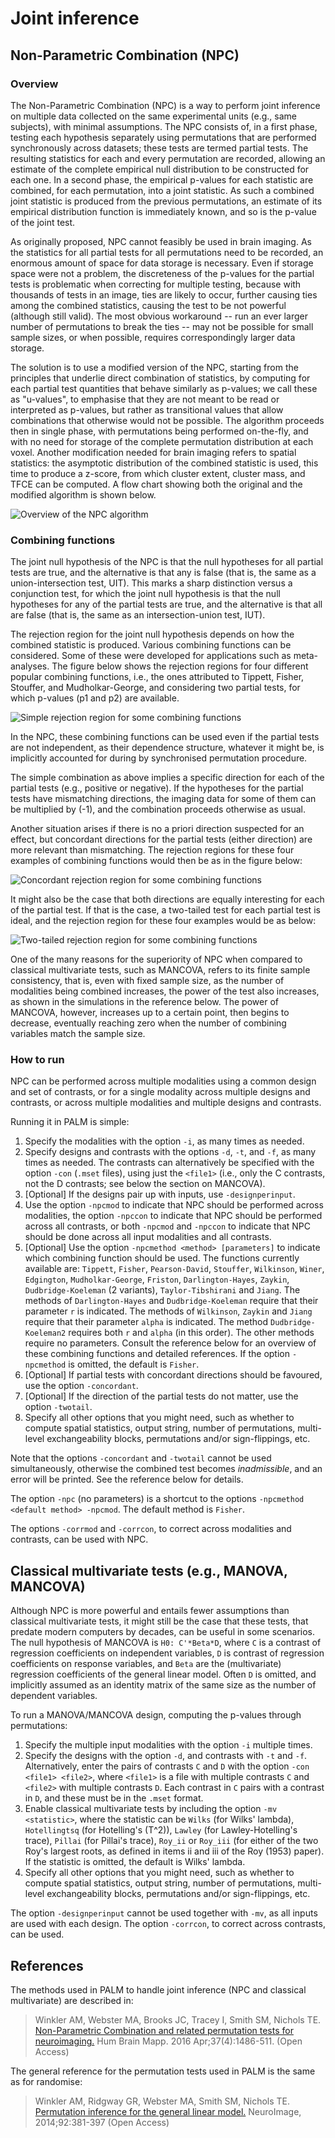 # Joint inference

## Non-Parametric Combination (NPC)

### Overview

The Non-Parametric Combination (NPC) is a way to perform joint inference on multiple data collected on the same experimental units (e.g., same subjects), with minimal assumptions. The NPC consists of, in a first phase, testing each hypothesis separately using permutations that are performed synchronously across datasets; these tests are termed partial tests. The resulting statistics for each and every permutation are recorded, allowing an estimate of the complete empirical null distribution to be constructed for each one. In a second phase, the empirical p-values for each statistic are combined, for each permutation, into a joint statistic. As such a combined joint statistic is produced from the previous permutations, an estimate of its empirical distribution function is immediately known, and so is the p-value of the joint test.

As originally proposed, NPC cannot feasibly be used in brain imaging. As the statistics for all partial tests for all permutations need to be recorded, an enormous amount of space for data storage is necessary. Even if storage space were not a problem, the discreteness of the p-values for the partial tests is problematic when correcting for multiple testing, because with thousands of tests in an image, ties are likely to occur, further causing ties among the combined statistics, causing the test to be not powerful (although still valid). The most obvious workaround -- run an ever larger number of permutations to break the ties -- may not be possible for small sample sizes, or when possible, requires correspondingly larger data storage.

The solution is to use a modified version of the NPC, starting from the principles that underlie direct combination of statistics, by computing for each partial test quantities that behave similarly as p-values; we call these as "u-values", to emphasise that they are not meant to be read or interpreted as p-values, but rather as transitional values that allow combinations that otherwise would not be possible. The algorithm proceeds then in single phase, with permutations being performed on-the-fly, and with no need for storage of the complete permutation distribution at each voxel. Another modification needed for brain imaging refers to spatial statistics: the asymptotic distribution of the combined statistic is used, this time to produce a z-score, from which cluster extent, cluster mass, and TFCE can be computed. A flow chart showing both the original and the modified algorithm is shown below.

![Overview of the NPC algorithm](images/joint_inference_npc.png)

### Combining functions

The joint null hypothesis of the NPC is that the null hypotheses for all partial tests are true, and the alternative is that any is false (that is, the same as a union-intersection test, UIT). This marks a sharp distinction versus a conjunction test, for which the joint null hypothesis is that the null hypotheses for any of the partial tests are true, and the alternative is that all are false (that is, the same as an intersection-union test, IUT).

The rejection region for the joint null hypothesis depends on how the combined statistic is produced. Various combining functions can be considered. Some of these were developed for applications such as meta-analyses. The figure below shows the rejection regions for four different popular combining functions, i.e., the ones attributed to Tippett, Fisher, Stouffer, and Mudholkar-George, and considering two partial tests, for which p-values (p1 and p2) are available.

![Simple rejection region for some combining functions](images/joint_inference_biv_rejection_simple.png)

In the NPC, these combining functions can be used even if the partial tests are not independent, as their dependence structure, whatever it might be, is implicitly accounted for during by synchronised permutation procedure.

The simple combination as above implies a specific direction for each of the partial tests (e.g., positive or negative). If the hypotheses for the partial tests have mismatching directions, the imaging data for some of them can be multiplied by (-1), and the combination proceeds otherwise as usual.

Another situation arises if there is no a priori direction suspected for an effect, but concordant directions for the partial tests (either direction) are more relevant than mismatching. The rejection regions for these four examples of combining functions would then be as in the figure below:

![Concordant rejection region for some combining functions](images/joint_inference_biv_rejection_concordant.png)

It might also be the case that both directions are equally interesting for each of the partial test. If that is the case, a two-tailed test for each partial test is ideal, and the rejection region for these four examples would be as below:

![Two-tailed rejection region for some combining functions](images/joint_inference_biv_rejection_twotailed.png)

One of the many reasons for the superiority of NPC when compared to classical multivariate tests, such as MANCOVA, refers to its finite sample consistency, that is, even with fixed sample size, as the number of modalities being combined increases, the power of the test also increases, as shown in the simulations in the reference below. The power of MANCOVA, however, increases up to a certain point, then begins to decrease, eventually reaching zero when the number of combining variables match the sample size.

### How to run

NPC can be performed across multiple modalities using a common design and set of contrasts, or for a single modality across multiple designs and contrasts, or across multiple modalities and multiple designs and contrasts.

Running it in PALM is simple:

1. Specify the modalities with the option `-i`, as many times as needed.
2. Specify designs and contrasts with the options `-d`, `-t`, and `-f`, as many times as needed. The contrasts can alternatively be specified with the option `-con` (`.mset` files), using just the `<file1>` (i.e., only the C contrasts, not the D contrasts; see below the section on MANCOVA).
3. [Optional] If the designs pair up with inputs, use `-designperinput`.
4. Use the option `-npcmod` to indicate that NPC should be performed across modalities, the option `-npccon` to indicate that NPC should be performed across all contrasts, or both `-npcmod` and `-npccon` to indicate that NPC should be done across all input modalities and all contrasts.
5. [Optional] Use the option `-npcmethod <method> [parameters]` to indicate which combining function should be used. The functions currently available are: `Tippett`, `Fisher`, `Pearson-David`, `Stouffer`, `Wilkinson`, `Winer`, `Edgington`, `Mudholkar-George`, `Friston`, `Darlington-Hayes`, `Zaykin`, `Dudbridge-Koeleman` (2 variants), `Taylor-Tibshirani` and `Jiang`. The methods of `Darlington-Hayes` and `Dudbridge-Koeleman` require that their parameter `r` is indicated. The methods of `Wilkinson`, `Zaykin` and `Jiang` require that their parameter `alpha` is indicated. The method `Dudbridge-Koeleman2` requires both `r` and `alpha` (in this order). The other methods require no parameters. Consult the reference below for an overview of these combining functions and detailed references. If the option `-npcmethod` is omitted, the default is `Fisher`.
6. [Optional] If partial tests with concordant directions should be favoured, use the option `-concordant`.
7. [Optional] If the direction of the partial tests do not matter, use the option `-twotail`.
8. Specify all other options that you might need, such as whether to compute spatial statistics, output string, number of permutations, multi-level exchangeability blocks, permutations and/or sign-flippings, etc.

Note that the options `-concordant` and `-twotail` cannot be used simultaneously, otherwise the combined test becomes *inadmissible*, and an error will be printed. See the reference below for details.

The option `-npc` (no parameters) is a shortcut to the options `-npcmethod <default method> -npcmod`. The default method is `Fisher`.

The options `-corrmod` and `-corrcon`, to correct across modalities and contrasts, can be used with NPC.

## Classical multivariate tests (e.g., MANOVA, MANCOVA)

Although NPC is more powerful and entails fewer assumptions than classical multivariate tests, it might still be the case that these tests, that predate modern computers by decades, can be useful in some scenarios. The null hypothesis of MANCOVA is `H0: C'*Beta*D`, where `C` is a contrast of regression coefficients on independent variables, `D` is contrast of regression coefficients on response variables, and `Beta` are the (multivariate) regression coefficients of the general linear model. Often `D` is omitted, and implicitly assumed as an identity matrix of the same size as the number of dependent variables.

To run a MANOVA/MANCOVA design, computing the p-values through permutations:

1. Specify the multiple input modalities with the option `-i` multiple times.
2. Specify the designs with the option `-d`, and contrasts with `-t` and `-f`. Alternatively, enter the pairs of contrasts `C` and `D` with the option `-con <file1> <file2>`, where `<file1>` is a file with multiple contrasts `C` and `<file2>` with multiple contrasts `D`. Each contrast in `C` pairs with a contrast in `D`, and these must be in the `.mset` format.
3. Enable classical multivariate tests by including the option `-mv <statistic>`, where the statistic can be `Wilks` (for Wilks' lambda), `Hotellingtsq` (for Hotelling's \(T^2\)), `Lawley` (for Lawley-Hotelling's trace), `Pillai` (for Pillai's trace), `Roy_ii` or `Roy_iii` (for either of the two Roy's largest roots, as defined in items ii and iii of the Roy (1953) paper). If the statistic is omitted, the default is Wilks' lambda.
4. Specify all other options that you might need, such as whether to compute spatial statistics, output string, number of permutations, multi-level exchangeability blocks, permutations and/or sign-flippings, etc.

The option `-designperinput` cannot be used together with `-mv`, as all inputs are used with each design. The option `-corrcon`, to correct across contrasts, can be used.

## References

The methods used in PALM to handle joint inference (NPC and classical multivariate) are described in:

> Winkler AM, Webster MA, Brooks JC, Tracey I, Smith SM, Nichols TE. [Non-Parametric Combination and related permutation tests for neuroimaging.](http://onlinelibrary.wiley.com/doi/10.1002/hbm.23115/epdf) Hum Brain Mapp. 2016 Apr;37(4):1486-511. (Open Access)

The general reference for the permutation tests used in PALM is the same as for randomise:

> Winkler AM, Ridgway GR, Webster MA, Smith SM, Nichols TE. [Permutation inference for the general linear model.](http://www.sciencedirect.com/science/article/pii/S1053811914000913) NeuroImage, 2014;92:381-397 (Open Access)